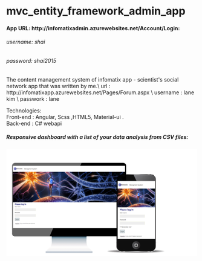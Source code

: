 # mvc_entity_framework_admin_app
<h4>App URL: http://infomatixadmin.azurewebsites.net/Account/Login: </h4> 
<h6>username: shai</h6>
<h6>password: shai2015</h6>
The content management system of infomatix app - scientist's social network app that was written by me.\
url : http://infomatixapp.azurewebsites.net/Pages/Forum.aspx \
username : lane kim \ 
passwork : lane 

Technologies:\
Front-end : Angular, Scss ,HTML5, Material-ui .\
Back-end : C# webapi

<h5>Responsive dashboard with a list of your data analysis from CSV files:</h5>
<img src="https://github.com/liatdavid2/mvc_entity_framework_admin_app/blob/master/MvcApplication1/Images/git%20images/login.png?raw=true" width="750" >

